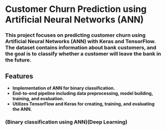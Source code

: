 # Customer Churn Prediction using Artificial Neural Networks (ANN)

### This project focuses on predicting customer churn using Artificial Neural Networks (ANN) with Keras and TensorFlow. The dataset contains information about bank customers, and the goal is to classify whether a customer will leave the bank in the future.

## Features
- **Implementation of ANN for binary classification.**
- **End-to-end pipeline including data preprocessing, model building, training, and evaluation.**
- **Utilizes TensorFlow and Keras for creating, training, and evaluating the ANN.**

### (Binary classification using ANN)(Deep Learning)
